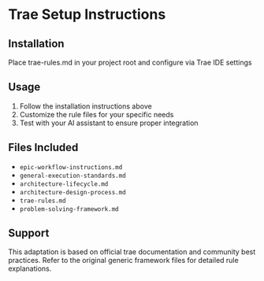 # Trae Setup Instructions

## Installation
Place trae-rules.md in your project root and configure via Trae IDE settings

## Usage
1. Follow the installation instructions above
2. Customize the rule files for your specific needs
3. Test with your AI assistant to ensure proper integration

## Files Included
- `epic-workflow-instructions.md`
- `general-execution-standards.md`
- `architecture-lifecycle.md`
- `architecture-design-process.md`
- `trae-rules.md`
- `problem-solving-framework.md`

## Support
This adaptation is based on official trae documentation and community best practices.
Refer to the original generic framework files for detailed rule explanations.
